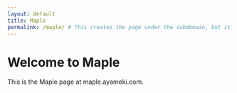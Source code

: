 ```yaml
---
layout: default
title: Maple
permalink: /maple/ # This creates the page under the subdomain, but it doesn't interfere with the main domain.
---
```


# Welcome to Maple

This is the Maple page at maple.ayameki.com.
